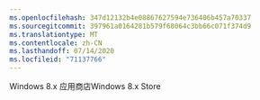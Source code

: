 ```yaml
---
ms.openlocfilehash: 347d12132b4e08867627594e736406b457a70337
ms.sourcegitcommit: 397961a0164281b579f68064c3bb66c071f374d9
ms.translationtype: MT
ms.contentlocale: zh-CN
ms.lasthandoff: 07/14/2020
ms.locfileid: "71137766"
---
```

<span data-ttu-id="9b218-101">Windows 8.x 应用商店</span><span class="sxs-lookup"><span data-stu-id="9b218-101">Windows 8.x Store</span></span>